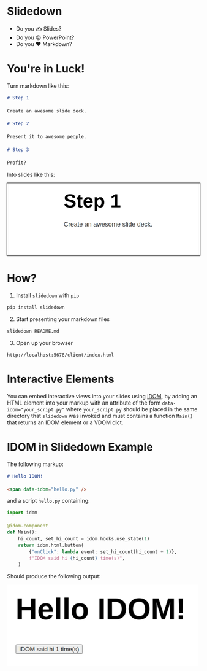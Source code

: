 # Slidedown

- Do you ✍️ Slides?
- Do you 😠 PowerPoint?
- Do you ❤️ Markdown?

# You're in Luck!

Turn markdown like this:

```markdown
# Step 1

Create an awesome slide deck.

# Step 2

Present it to awesome people.

# Step 3

Profit?
```

Into slides like this:

<img
  style="outline: 1px solid black"
  src="https://github.com/rmorshea/slidedown/raw/master/docs/simple-slide-example.gif"
/>

# How?

1. Install `slidedown` with `pip`

```bash
pip install slidedown
```

2. Start presenting your markdown files

```bash
slidedown README.md
```

3. Open up your browser

```
http://localhost:5678/client/index.html
```

# Interactive Elements

You can embed interactive views into your slides using [IDOM](https://github.com/idom-team/idom),
by adding an HTML element into your markup with an attribute of the form
`data-idom="your_script.py"` where `your_script.py` should be placed in the same
directory that `slidedown` was invoked and must contains a function `Main()` that
returns an IDOM element or a VDOM dict.

# IDOM in Slidedown Example

The following markup:

```markdown
# Hello IDOM!

<span data-idom="hello.py" />
```

and a script `hello.py` containing:

```python
import idom

@idom.component
def Main():
    hi_count, set_hi_count = idom.hooks.use_state(1)
    return idom.html.button(
        {"onClick": lambda event: set_hi_count(hi_count + 1)},
        f"IDOM said hi {hi_count} time(s)",
    )
```

Should produce the following output:

<img
  style="width: 500px"
  src="https://github.com/rmorshea/slidedown/raw/master/docs/slidedown-hello-idom.gif"
/>
